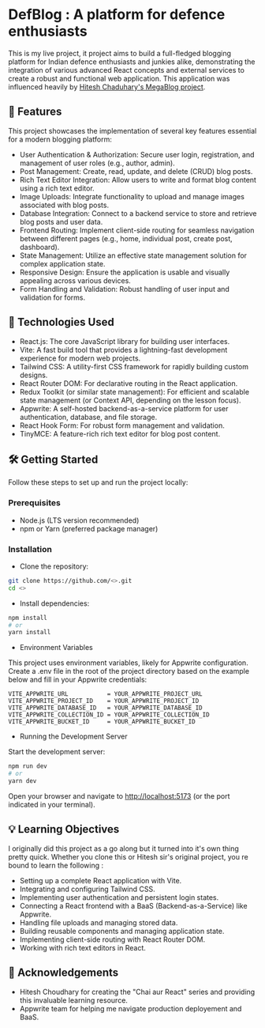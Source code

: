 # DefBlog : A platform for defence enthusiasts

This is my live project, it project aims to build a full-fledged blogging platform for Indian defence enthusiasts and junkies alike, demonstrating the integration of various advanced React concepts and external services to create a robust and functional web application. This application was influenced heavily by [Hitesh Chaduhary's MegaBlog project](https://github.com/hiteshchoudhary/chai-aur-react/tree/main/12MegaBlog).

## 🌟 Features

This project showcases the implementation of several key features essential for a modern blogging platform:

- User Authentication & Authorization: Secure user login, registration, and management of user roles (e.g., author, admin).
- Post Management: Create, read, update, and delete (CRUD) blog posts.
- Rich Text Editor Integration: Allow users to write and format blog content using a rich text editor.
- Image Uploads: Integrate functionality to upload and manage images associated with blog posts.
- Database Integration: Connect to a backend service to store and retrieve blog posts and user data.
- Frontend Routing: Implement client-side routing for seamless navigation between different pages (e.g., home, individual post, create post, dashboard).
- State Management: Utilize an effective state management solution for complex application state.
- Responsive Design: Ensure the application is usable and visually appealing across various devices.
- Form Handling and Validation: Robust handling of user input and validation for forms.

## 🚀 Technologies Used

- React.js: The core JavaScript library for building user interfaces.
- Vite: A fast build tool that provides a lightning-fast development experience for modern web projects.
- Tailwind CSS: A utility-first CSS framework for rapidly building custom designs.
- React Router DOM: For declarative routing in the React application.
- Redux Toolkit (or similar state management): For efficient and scalable state management (or Context API, depending on the lesson focus).
- Appwrite: A self-hosted backend-as-a-service platform for user authentication, database, and file storage.
- React Hook Form: For robust form management and validation.
- TinyMCE: A feature-rich rich text editor for blog post content.

## 🛠️ Getting Started

Follow these steps to set up and run the project locally:

### Prerequisites

- Node.js (LTS version recommended)
- npm or Yarn (preferred package manager)

### Installation

- Clone the repository:

```Bash
git clone https://github.com/<>.git
cd <>
```

- Install dependencies:

```Bash
npm install
# or
yarn install
```

- Environment Variables

This project uses environment variables, likely for Appwrite configuration. Create a .env file in the root of the project directory based on the example below and fill in your Appwrite credentials:

```plaintext
VITE_APPWRITE_URL           = YOUR_APPWRITE_PROJECT_URL
VITE_APPWRITE_PROJECT_ID    = YOUR_APPWRITE_PROJECT_ID
VITE_APPWRITE_DATABASE_ID   = YOUR_APPWRITE_DATABASE_ID
VITE_APPWRITE_COLLECTION_ID = YOUR_APPWRITE_COLLECTION_ID
VITE_APPWRITE_BUCKET_ID     = YOUR_APPWRITE_BUCKET_ID
```

- Running the Development Server

Start the development server:

```Bash
npm run dev
# or
yarn dev
```

Open your browser and navigate to <http://localhost:5173> (or the port indicated in your terminal).

## 💡 Learning Objectives

I originally did this project as a go along but it turned into it's own thing pretty quick. Whether you clone this or Hitesh sir's original project, you re bound to learn the following :

- Setting up a complete React application with Vite.
- Integrating and configuring Tailwind CSS.
- Implementing user authentication and persistent login states.
- Connecting a React frontend with a BaaS (Backend-as-a-Service) like Appwrite.
- Handling file uploads and managing stored data.
- Building reusable components and managing application state.
- Implementing client-side routing with React Router DOM.
- Working with rich text editors in React.

## 🙏 Acknowledgements

- Hitesh Choudhary for creating the "Chai aur React" series and providing this invaluable learning resource.
- Appwrite team for helping me navigate production deployement and BaaS.
